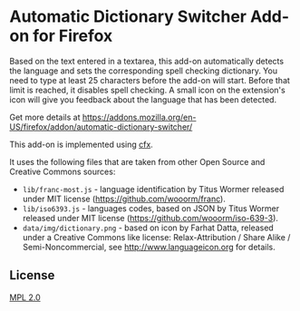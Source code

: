 # Automatic Dictionary Switcher Add-on for Firefox

Based on the text entered in a textarea, this add-on automatically detects the
language and sets the corresponding spell checking dictionary. You need to type
at least 25 characters before the add-on will start. Before that limit is
reached, it disables spell checking. A small icon on the extension's icon
will give you feedback about the language that has been detected.

Get more details at https://addons.mozilla.org/en-US/firefox/addon/automatic-dictionary-switcher/

This add-on is implemented using [cfx](https://developer.mozilla.org/en-US/Add-ons/SDK/Tutorials/Getting_started).

It uses the following files that are taken from other Open Source and Creative Commons sources:

* `lib/franc-most.js` - language identification by Titus Wormer released under MIT license (https://github.com/wooorm/franc).
* `lib/iso6393.js` - languages codes, based on JSON by Titus Wormer released under MIT license (https://github.com/wooorm/iso-639-3).
* `data/img/dictionary.png` - based on icon by Farhat Datta, released under a Creative Commons like license: Relax-Attribution / Share Alike / Semi-Noncommercial, see http://www.languageicon.org for details.

## License

[MPL 2.0](https://www.mozilla.org/MPL/2.0/)
